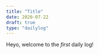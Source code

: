 ```yaml
---
title: "Title"
date: 2020-07-22
draft: true
type: "dailylog"
---
```


Heyo, welcome to the *first* daily log!
